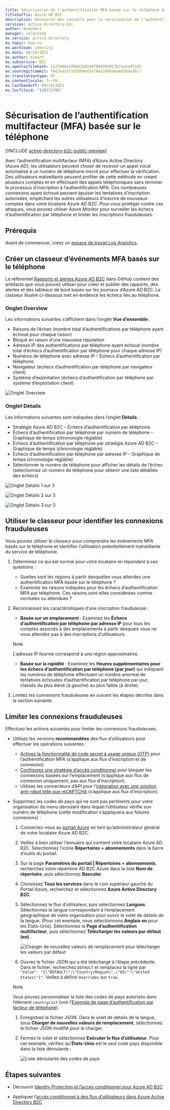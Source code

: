 ```yaml
---
title: Sécurisation de l’authentification MFA basée sur le téléphone dans Azure AD B2C
titleSuffix: Azure AD B2C
description: Découvrez des conseils pour la sécurisation de l’authentification multifacteur (MFA) basée sur le téléphone dans votre locataire Azure AD B2C à l’aide des rapports et des alertes Log Analytics d’Azure Monitor. Utilisez notre classeur pour identifier les authentifications par téléphone frauduleuses et limiter les inscriptions frauduleuses. =
services: active-directory-b2c
author: msmimart
manager: celestedg
ms.service: active-directory
ms.topic: how-to
ms.workload: identity
ms.date: 09/20/2021
ms.author: mimart
ms.subservice: B2C
ms.openlocfilehash: 112fe68a1d8682b03a9f08839d827b71ebadf1d1
ms.sourcegitcommit: f6e2ea5571e35b9ed3a79a22485eba4d20ae36cc
ms.translationtype: HT
ms.contentlocale: fr-FR
ms.lasthandoff: 09/24/2021
ms.locfileid: "128571766"
---
```

# <a name="securing-phone-based-multi-factor-authentication-mfa"></a>Sécurisation de l’authentification multifacteur (MFA) basée sur le téléphone

[!INCLUDE [active-directory-b2c-public-preview](../../includes/active-directory-b2c-public-preview.md)]

Avec l’authentification multifacteur (MFA) d’Azure Active Directory (Azure AD), les utilisateurs peuvent choisir de recevoir un appel vocal automatisé à un numéro de téléphone inscrit pour effectuer la vérification. Des utilisateurs malveillants peuvent profiter de cette méthode en créant plusieurs comptes et en effectuant des appels téléphoniques sans terminer le processus d’inscription à l’authentification MFA. Ces nombreuses connexions ayant échoué peuvent épuiser les tentatives d’inscription autorisées, empêchant les autres utilisateurs d’inscrire de nouveaux comptes dans votre locataire Azure AD B2C. Pour vous protéger contre ces attaques, vous pouvez utiliser Azure Monitor pour surveiller les échecs d’authentification par téléphone et limiter les inscriptions frauduleuses.

## <a name="prerequisites"></a>Prérequis

Avant de commencer, créez un [espace de travail Log Analytics](azure-monitor.md).

## <a name="create-a-phone-based-mfa-events-workbook"></a>Créer un classeur d’événements MFA basés sur le téléphone

Le référentiel [Rapports et alertes Azure AD B2C](https://github.com/azure-ad-b2c/siem#phone-authentication-failures) dans GitHub contient des artefacts que vous pouvez utiliser pour créer et publier des rapports, des alertes et des tableaux de bord basés sur les journaux d’Azure AD B2C. Le classeur illustré ci-dessous met en évidence les échecs liés au téléphone.

### <a name="overview-tab"></a>Onglet Overview

Les informations suivantes s’affichent dans l’onglet **Vue d’ensemble** :

- Raisons de l’échec (nombre total d’authentifications par téléphone ayant échoué pour chaque raison)
- Bloqué en raison d’une mauvaise réputation
- Adresse IP des authentifications par téléphone ayant échoué (nombre total d’échecs d’authentification par téléphone pour chaque adresse IP)
- Numéros de téléphone avec adresse IP – Échecs d’authentification par téléphone
- Navigateur (échecs d’authentification par téléphone par navigateur client)
- Système d’exploitation (échecs d’authentification par téléphone par système d’exploitation client)

![Onglet Overview](media/phone-based-mfa/overview-tab.png)

### <a name="details-tab"></a>Onglet Détails

Les informations suivantes sont indiquées dans l’onglet **Détails** :

- Stratégie Azure AD B2C – Échecs d’authentification par téléphone
- Échecs d’authentification par téléphone par numéro de téléphone – Graphique de temps (chronologie réglable)
- Échecs d’authentification par téléphone par stratégie Azure AD B2C – Graphique de temps (chronologie réglable)
- Échecs d’authentification par téléphone par adresse IP – Graphique de temps (chronologie réglable)
- Sélectionner le numéro de téléphone pour afficher les détails de l’échec (sélectionnez un numéro de téléphone pour obtenir une liste détaillée des échecs)

![Onglet Détails 1 sur 3](media/phone-based-mfa/details-tab-1.png)

![Onglet Détails 2 sur 3](media/phone-based-mfa/details-tab-2.png)

![Onglet Détails 3 sur 3](media/phone-based-mfa/details-tab-3.png)

## <a name="use-the-workbook-to-identify-fraudulent-sign-ups"></a>Utiliser le classeur pour identifier les connexions frauduleuses

Vous pouvez utiliser le classeur pour comprendre les événements MFA basés sur le téléphone et identifier l’utilisation potentiellement malveillante du service de téléphonie.

1. Déterminez ce qui est normal pour votre locataire en répondant à ces questions :

   - Quelles sont les régions à partir desquelles vous attendez une authentification MFA basée sur le téléphone ?
   - Examinez les raisons indiquées pour les échecs d’authentification MFA par téléphone. Ces raisons sont-elles considérées comme normales ou attendues ?

2. Reconnaissez les caractéristiques d’une inscription frauduleuse :

   - **Basée sur un emplacement** : Examinez les **Échecs d’authentification par téléphone par adresse IP** pour tous les comptes associés à des emplacements à partir desquels vous ne vous attendez pas à des inscriptions d’utilisateurs.

   > [!NOTE]
   > L’adresse IP fournie correspond à une région approximative.

   - **Basée sur la rapidité** : Examinez les **Heures supplémentaires pour les échecs d’authentification par téléphone (par jour)** qui indiquent les numéros de téléphone effectuant un nombre anormal de tentatives échouées d’authentification par téléphone par jour, classés du plus élevé (à gauche) au plus faible (à droite).

3. Limitez les connexions frauduleuses en suivant les étapes décrites dans la section suivante.
 

## <a name="mitigate-fraudulent-sign-ups"></a>Limiter les connexions frauduleuses

Effectuez les actions suivantes pour limiter les connexions frauduleuses.

- Utilisez les versions **recommandées** des flux d’utilisateurs pour effectuer les opérations suivantes :
     
   - [Activez la fonctionnalité de code secret à usage unique (OTP)](phone-authentication-user-flows.md) pour l’authentification MFA (s’applique aux flux d’inscription et de connexion).
   - [Configurez une stratégie d’accès conditionnel](conditional-access-user-flow.md) pour bloquer les connexions basées sur l’emplacement (s’applique aux flux de connexion uniquement, pas aux flux d’inscription).
   - Utilisez les connecteurs d’API pour l’[intégration avec une solution anti-robot telle que reCAPTCHA](https://github.com/Azure-Samples/active-directory-b2c-node-sign-up-user-flow-captcha) (s’applique aux flux d’inscription).

- Supprimez les codes de pays qui ne sont pas pertinents pour votre organisation du menu déroulant dans lequel l’utilisateur vérifie son numéro de téléphone (cette modification s’appliquera aux futures connexions) :
    
   1. Connectez-vous au [portail Azure](https://portal.azure.com) en tant qu’administrateur général de votre locataire Azure AD B2C.
   1. Veillez à bien utiliser l’annuaire qui contient votre locataire Azure AD B2C. Sélectionnez l’icône **Répertoires + abonnements** dans la barre d’outils du portail.
   1. Sur la page **Paramètres du portail | Répertoires + abonnements**, recherchez votre répertoire AD B2C Azure dans la liste **Nom de répertoire**, puis sélectionnez **Basculer**.
   1. Choisissez **Tous les services** dans le coin supérieur gauche du Portail Azure, recherchez et sélectionnez **Azure Active Directory B2C**.
   1. Sélectionnez le flux d’utilisateur, puis sélectionnez **Langues**. Sélectionnez la langue correspondant à l’emplacement géographique de votre organisation pour ouvrir le volet de détails de la langue. (Pour cet exemple, nous sélectionnons **Anglais en** pour les États-Unis). Sélectionnez la **Page d’authentification multifacteur**, puis sélectionnez **Télécharger les valeurs par défaut (en)** .
 
      ![Charger de nouvelles valeurs de remplacement pour télécharger les valeurs par défaut](media/phone-based-mfa/download-defaults.png)

   1. Ouvrez le fichier JSON qui a été téléchargé à l’étape précédente. Dans le fichier, recherchez `DEFAULT` et remplacez la ligne par `"Value": "{\"DEFAULT\":\"Country/Region\",\"US\":\"United States\"}"`. Veillez à définir `Overrides` sur `true`.

   > [!NOTE]
   > Vous pouvez personnaliser la liste des codes de pays autorisés dans l’élément `countryList` (voir l’[Exemple de page d’authentification par facteur de téléphone](localization-string-ids.md#phone-factor-authentication-page-example)).

   1. Enregistrez le fichier JSON. Dans le volet de détails de la langue, sous **Charger de nouvelles valeurs de remplacement**, sélectionnez le fichier JSON modifié pour le charger.
   1. Fermez le volet et sélectionnez **Exécuter le flux d’utilisateur**. Pour cet exemple, vérifiez qu’**États-Unis** est le seul code pays disponible dans la liste déroulante :
 
      ![Liste déroulante des codes de pays](media/phone-based-mfa/country-code-drop-down.png)

## <a name="next-steps"></a>Étapes suivantes

- Découvrir [Identity Protection et l’accès conditionnel pour Azure AD B2C](conditional-access-identity-protection-overview.md) 

- Appliquer l’[accès conditionnel à des flux d’utilisateurs dans Azure Active Directory B2C](conditional-access-user-flow.md)